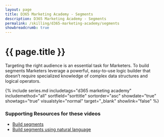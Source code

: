 ```yaml
---
layout: page
title: D365 Marketing Academy - Segments
description: D365 Marketing Academy - Segments
permalink: /skilling/d365-marketing-academy/segments
showbreadcrumb: true
---
```


# {{ page.title }}


Targeting the right audience is an essential task for Marketers. To build segments Marketers leverage a powerful, easy-to-use logic builder that doesn’t require specialized knowledge of complex data structures and logical operators.

 {% include series.md 
    includetags="d365 marketing academy" includemethod="all" 
    sortfield="sorttitle" sortorder="asc" showdate="true" showtags="true" 
    visualstyle="normal" target="_blank" showlink="false"
%}

### Supporting Resources for these videos

* <a href="https://learn.microsoft.com/en-us/dynamics365/marketing/real-time-marketing-build-segments" target="_blank">Build segments
* <a href="https://learn.microsoft.com/en-us/dynamics365/marketing/real-time-marketing-natural-language-segments" target="_blank">Build segments using natural language

